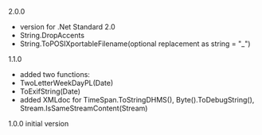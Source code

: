 ﻿

2.0.0
* version for .Net Standard 2.0
* String.DropAccents
* String.ToPOSIXportableFilename(optional replacement as string = "_")

1.1.0
* added two functions:
 * TwoLetterWeekDayPL(Date)
 * ToExifString(Date)
* added XMLdoc for TimeSpan.ToStringDHMS(), Byte().ToDebugString(), Stream.IsSameStreamContent(Stream)


1.0.0
 initial version